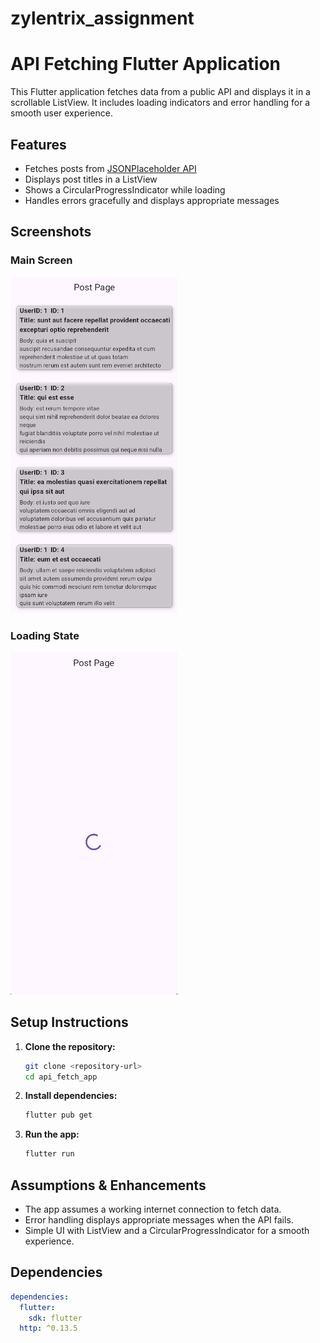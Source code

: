 # zylentrix_assignment
# API Fetching Flutter Application

This Flutter application fetches data from a public API and displays it in a scrollable ListView. It includes loading indicators and error handling for a smooth user experience.

## Features
- Fetches posts from [JSONPlaceholder API](https://jsonplaceholder.typicode.com/posts)
- Displays post titles in a ListView
- Shows a CircularProgressIndicator while loading
- Handles errors gracefully and displays appropriate messages

## Screenshots
### Main Screen
![Main Screen](lib/screenshot/main.png)

### Loading State
![Loading State](lib/screenshot/loading.png)

## Setup Instructions
1. **Clone the repository:**
   ```sh
   git clone <repository-url>
   cd api_fetch_app
   ```
2. **Install dependencies:**
   ```sh
   flutter pub get
   ```
3. **Run the app:**
   ```sh
   flutter run
   ```

## Assumptions & Enhancements
- The app assumes a working internet connection to fetch data.
- Error handling displays appropriate messages when the API fails.
- Simple UI with ListView and a CircularProgressIndicator for a smooth experience.

## Dependencies
```yaml
dependencies:
  flutter:
    sdk: flutter
  http: ^0.13.5
```

